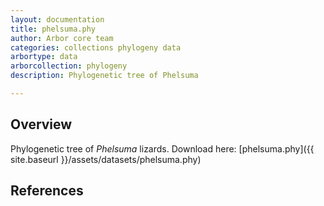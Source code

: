 ```yaml
---
layout: documentation
title: phelsuma.phy
author: Arbor core team
categories: collections phylogeny data
arbortype: data
arborcollection: phylogeny
description: Phylogenetic tree of Phelsuma

---
```


## Overview

Phylogenetic tree of *Phelsuma* lizards. Download here: [phelsuma.phy]({{ site.baseurl }}/assets/datasets/phelsuma.phy)

## References
